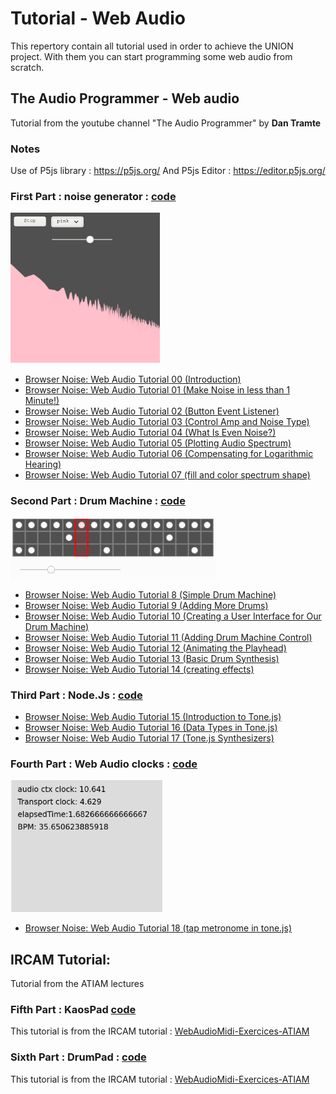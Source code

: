 # Tutorial - Web Audio

This repertory contain all tutorial used in order to achieve the UNION project.
With them you can start programming some web audio from scratch.

## The Audio Programmer - Web audio

Tutorial from the youtube channel "The Audio Programmer" by **Dan Tramte**

### Notes

Use of P5js library : https://p5js.org/
And P5js Editor : https://editor.p5js.org/

### First Part : noise generator : [code](./1-mrNoisy/)

<img src="./1-mrNoisy/mrNoisy.png" alt="mrNoisy" style="zoom: 67%;" />

- [Browser Noise: Web Audio Tutorial 00 (Introduction)](https://youtu.be/mmluIbsmvoY?list=PLLgJJsrdwhPywJe2TmMzYNKHdIZ3PASbr)
- [Browser Noise: Web Audio Tutorial 01 (Make Noise in less than 1 Minute!)](https://youtu.be/Rpl2-BEsX5M?list=PLLgJJsrdwhPywJe2TmMzYNKHdIZ3PASbr)
- [Browser Noise: Web Audio Tutorial 02 (Button Event Listener)](https://youtu.be/OjBcx7OVdCI?list=PLLgJJsrdwhPywJe2TmMzYNKHdIZ3PASbr)
- [Browser Noise: Web Audio Tutorial 03 (Control Amp and Noise Type)](https://youtu.be/wJr5h5wjkoc?list=PLLgJJsrdwhPywJe2TmMzYNKHdIZ3PASbr)
- [Browser Noise: Web Audio Tutorial 04 (What Is Even Noise?)](https://youtu.be/u_atkqBViN4?list=PLLgJJsrdwhPywJe2TmMzYNKHdIZ3PASbr)
- [Browser Noise: Web Audio Tutorial 05 (Plotting Audio Spectrum)](https://youtu.be/kusyCuMPrFc?list=PLLgJJsrdwhPywJe2TmMzYNKHdIZ3PASbr)
- [Browser Noise: Web Audio Tutorial 06 (Compensating for Logarithmic Hearing)](https://youtu.be/GLOZMmT5Oz4?list=PLLgJJsrdwhPywJe2TmMzYNKHdIZ3PASbr)
- [Browser Noise: Web Audio Tutorial 07 (fill and color spectrum shape)](https://youtu.be/bNXDC2lrm4U?list=PLLgJJsrdwhPywJe2TmMzYNKHdIZ3PASbr)

### Second Part : Drum Machine : [code](./2-DrumMachine/)

<img src="./2-DrumMachine/DrumMachine.png" alt="DrumMachine" style="zoom:67%;" />

- [Browser Noise: Web Audio Tutorial 8 (Simple Drum Machine)](https://youtu.be/oh99SrpXrjg?list=PLLgJJsrdwhPywJe2TmMzYNKHdIZ3PASbr)
- [Browser Noise: Web Audio Tutorial 9 (Adding More Drums)](https://youtu.be/eomGEYs-J08?list=PLLgJJsrdwhPywJe2TmMzYNKHdIZ3PASbr)
- [Browser Noise: Web Audio Tutorial 10 (Creating a User Interface for Our Drum Machine)](https://youtu.be/Oe375jjE-q8?list=PLLgJJsrdwhPywJe2TmMzYNKHdIZ3PASbr)
- [Browser Noise: Web Audio Tutorial 11 (Adding Drum Machine Control)](https://youtu.be/hP01m_gX7Uw?list=PLLgJJsrdwhPywJe2TmMzYNKHdIZ3PASbr)
- [Browser Noise: Web Audio Tutorial 12 (Animating the Playhead)](https://youtu.be/fRT3ryGz1F4?list=PLLgJJsrdwhPywJe2TmMzYNKHdIZ3PASbr)
- [Browser Noise: Web Audio Tutorial 13 (Basic Drum Synthesis)](https://youtu.be/GeEuRS6x6vM?list=PLLgJJsrdwhPywJe2TmMzYNKHdIZ3PASbr)
- [Browser Noise: Web Audio Tutorial 14 (creating effects)](https://youtu.be/DZlQLRps1r8?list=PLLgJJsrdwhPywJe2TmMzYNKHdIZ3PASbr)

### Third Part : Node.Js : [code](./3-ToneJS/)

- [Browser Noise: Web Audio Tutorial 15 (Introduction to Tone.js)](https://youtu.be/8u1aQdG5Nrk?list=PLLgJJsrdwhPywJe2TmMzYNKHdIZ3PASbr)
- [Browser Noise: Web Audio Tutorial 16 (Data Types in Tone.js)](https://youtu.be/W3--FZ8X9lM?list=PLLgJJsrdwhPywJe2TmMzYNKHdIZ3PASbr)
- [Browser Noise: Web Audio Tutorial 17 (Tone.js Synthesizers)](https://youtu.be/GOWj4IVpcag?list=PLLgJJsrdwhPywJe2TmMzYNKHdIZ3PASbr)

### Fourth Part :  Web Audio clocks : [code](./4-TapMetronome/)

<img src="./4-TapMetronome/TapMetronome.png" alt="TapMetronome" style="zoom:67%;" />

- [Browser Noise: Web Audio Tutorial 18 (tap metronome in tone.js)](https://youtu.be/31Qm_upl8kU?list=PLLgJJsrdwhPywJe2TmMzYNKHdIZ3PASbr)

## IRCAM Tutorial:

Tutorial from the ATIAM lectures

### Fifth Part : KaosPad [code](./5-KaosPad/)

This tutorial is from the IRCAM tutorial : [WebAudioMidi-Exercices-ATIAM ](https://github.com/Ircam-Web/WebAudioMidi-Exercices-ATIAM)

### Sixth Part : DrumPad : [code](./6-DrumPad/)

This tutorial is from the IRCAM tutorial : [WebAudioMidi-Exercices-ATIAM ](https://github.com/Ircam-Web/WebAudioMidi-Exercices-ATIAM)
